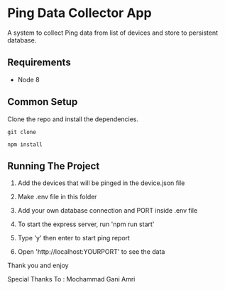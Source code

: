 # Ping Data Collector App

A system to collect Ping data from list of devices and store to persistent database.

## Requirements

* Node 8

## Common Setup

Clone the repo and install the dependencies.

```
git clone 
```
```
npm install
```

## Running The Project

1. Add the devices that will be pinged in the device.json file

2. Make .env file in this folder

3. Add your own database connection and PORT inside .env file

4. To start the express server, run 'npm run start'

5. Type 'y' then enter to start ping report

6. Open 'http://localhost:YOURPORT' to see the data


Thank you and enjoy

Special Thanks To : Mochammad Gani Amri
